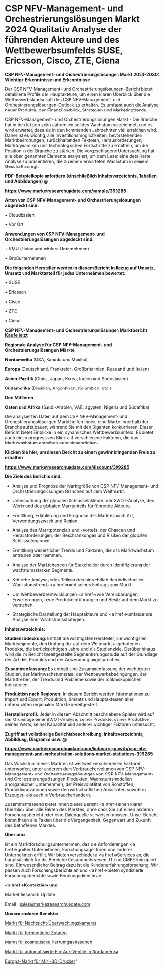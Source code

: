 # CSP NFV-Management- und Orchestrierungslösungen Markt 2024 Qualitativ Analyse der führenden Akteure und des Wettbewerbsumfelds SUSE, Ericsson, Cisco, ZTE, Ciena

<strong>CSP NFV-Management- und Orchestrierungslösungen Markt 2024-2030: Wichtige Erkenntnisse und Erkenntnisse</strong>

Der CSP NFV-Management- und Orchestrierungslösungen-Bericht bietet detaillierte Profile der Hauptakteure, um einen klaren Überblick über die Wettbewerbslandschaft des CSP NFV-Management- und Orchestrierungslösungen-Outlook zu erhalten. Es umfasst auch die Analyse neuer Produkte, den Finanzüberblick, Strategien und Marketingtrends.

CSP NFV-Management- und Orchestrierungslösungen Markt - Die Branche hat in den letzten zehn Jahren ein solides Wachstum verzeichnet, und es wird erwartet, dass sie in den kommenden Jahrzehnten viel erreichen wird. Daher ist es wichtig, alle Investitionsmöglichkeiten, bevorstehenden Marktbedrohungen, zurückhaltenden Faktoren, Herausforderungen, Marktdynamiken und technologischen Fortschritte zu ermitteln, um die Position in der Branche zu stärken. Die vorgeschlagene Untersuchung hat alle oben genannten Elemente analysiert, um dem Leser eine detaillierte Analyse zu präsentieren, die zu einem erwarteten Wachstum in seinem Geschäft anregt.



<strong><b>PDF-Beispielkopie anfordern (einschließlich Inhaltsverzeichnis, Tabellen und Abbildungen) @ </b></strong>

<strong><a href=https://www.marketresearchupdate.com/sample/399285>

<strong>https://www.marketresearchupdate.com/sample/399285</u></a></strong></strong>



<strong>Arten von CSP NFV-Management- und Orchestrierungslösungen abgedeckt sind:</strong>

• Cloudbasiert

• Vor Ort



<strong>Anwendungen von CSP NFV-Management- und Orchestrierungslösungen abgedeckt sind:</strong>

• KMU (kleine und mittlere Unternehmen)

• Großunternehmen



<strong>Die folgenden Hersteller werden in diesem Bericht in Bezug auf Umsatz, Umsatz und Marktanteil für jedes Unternehmen bewertet:</strong>

• SUSE

• Ericsson

• Cisco

• ZTE

• Ciena



<strong>CSP NFV-Management- und Orchestrierungslösungen Marktbericht <a href=https://www.marketresearchupdate.com/buynow/399285>Kaufe jetzt</a></strong>



<strong>Regionale Analyse Für CSP NFV-Management- und Orchestrierungslösungen Märkte</strong>



<strong>Nordamerika</strong> (USA, Kanada und Mexiko)



<strong>Europa</strong> (Deutschland, Frankreich, Großbritannien, Russland und Italien)



<strong>Asien-Pazifik</strong> (China, Japan, Korea, Indien und Südostasien)



<strong>Südamerika</strong> (Brasilien, Argentinien, Kolumbien, etc.)



<strong>Den Mittleren</strong> 

<strong>Osten und Afrika</strong> (Saudi-Arabien, VAE, ägypten, Nigeria und Südafrika)

Die analysierten Daten auf dem CSP NFV-Management- und Orchestrierungslösungen Markt helfen Ihnen, eine Marke innerhalb der Branche aufzubauen, während Sie mit den Giganten konkurrieren. Dieser Bericht bietet Einblicke in ein dynamisches Wettbewerbsumfeld. Es bietet auch einen progressiven Blick auf verschiedene Faktoren, die das Marktwachstum antreiben oder einschränken.



<strong>Klicken Sie hier, um diesen Bericht zu einem gewinnbringenden Preis zu erhalten
</strong>

<strong><a href=https://www.marketresearchupdate.com/discount/399285>https://www.marketresearchupdate.com/discount/399285</b></u></strong></a>



<strong>Die Ziele des Berichts sind:</strong>

- Analyse und Prognose der Marktgröße von CSP NFV-Management- und Orchestrierungslösungen Branchen auf dem Weltmarkt.

- Untersuchung der globalen Schlüsselakteure, der SWOT-Analyse, des Werts und des globalen Marktanteils für führende Akteure.

- Ermittlung, Erläuterung und Prognose des Marktes nach Art, Verwendungszweck und Region.

- Analyse des Marktpotenzials und -vorteils, der Chancen und Herausforderungen, der Beschränkungen und Risiken der globalen Schlüsselregionen.

- Ermittlung wesentlicher Trends und Faktoren, die das Marktwachstum antreiben oder hemmen.

- Analyse der Marktchancen für Stakeholder durch Identifizierung der wachstumsstarken Segmente.

- Kritische Analyse jedes Teilmarktes hinsichtlich des individuellen Wachstumstrends <a href=>und</a> seines Beitrags zum Markt.

- Um Wettbewerbsentwicklungen <a href=>wie</a> Vereinbarungen, Erweiterungen, neue Produkteinführungen und Besitz auf dem Markt zu verstehen.

- Strategische Darstellung der Hauptakteure und <a href=>umfas</a>sende Analyse ihrer Wachstumsstrategien.



<strong>Inhaltsverzeichnis:</strong>



<strong>Studienabdeckung:</strong> Enthält die wichtigsten Hersteller, die wichtigsten Marktsegmente, den Umfang der auf dem Weltmarkt angebotenen Produkte, die berücksichtigten Jahre und die Studienziele. Darüber hinaus wird die im Bericht bereitgestellte Segmentierungsstudie auf der Grundlage der Art des Produkts und der Anwendung angesprochen.



<strong>Zusammenfassung:</strong> Es enthält eine Zusammenfassung der wichtigsten Studien, der Marktwachstumsrate, der Wettbewerbsbedingungen, der Markttreiber, der Trends und Probleme sowie der makroskopischen Indikatoren.



<strong>Produktion nach Regionen:</strong> In diesem Bericht werden Informationen zu Import und Export, Produktion, Umsatz und Hauptakteuren aller untersuchten regionalen Märkte bereitgestellt.



<strong>Herstellerprofil:</strong> Jeder in diesem Abschnitt beschriebene Spieler wird auf der Grundlage einer SWOT-Analyse, seiner Produkte, seiner Produktion, seines Werts, seiner Kapazität und anderer wichtiger Faktoren untersucht.



<strong><b>Zugriff auf vollständige Berichtsbeschreibung, Inhaltsverzeichnis, Abbildung, Diagramm usw. @ </b></strong>

<strong><a href=https://www.marketresearchupdate.com/industry-growth/csp-nfv-management-and-orchestration-solutions-market-statistices-399285>https://www.marketresearchupdate.com/industry-growth/csp-nfv-management-and-orchestration-solutions-market-statistices-399285</a></strong>

Das Wachstum dieses Marktes ist weltweit verschiedenen Faktoren unterworfen, unter anderem dem Verbrauchervolumen von CSP NFV-Management- und Orchestrierungslösungen von CSP NFV-Management- und Orchestrierungslösungen Produkten, Wachstumsmodellen anorganischer Unternehmen, der Preisvolatilität von Rohstoffen, Produktinnovationen sowie den wirtschaftlichen Aussichten sowohl in Erzeuger- als auch in Verbraucherländern.

Zusammenfassend bietet Ihnen dieser Bericht <a href=>einen</a> klaren Überblick über alle Fakten des Marktes, ohne dass Sie auf einen anderen Forschungsbericht oder eine Datenquelle verweisen müssen. Unser Bericht bietet Ihnen alle Fakten über die Vergangenheit, Gegenwart und Zukunft des betroffenen Marktes.



<strong>Über uns:</strong>

 ist ein Marktforschungsunternehmen, das die Anforderungen <a href=>großer</a> Unternehmen, Forschungsagenturen und anderer Unternehmen erfüllt. Wir bieten verschiedene <a href=>Services</a> an, die hauptsächlich für die Bereiche Gesundheitswesen, IT und CMFE konzipiert sind. Ein wesentlicher Beitrag dazu ist die Kundenerfahrungsforschung. Wir passen auch Forschungsberichte an und <a href=>bieten</a> syndizierte Forschungsberichte sowie Beratungsdienste an.



<strong><a href=>Kontaktiere uns:</a></strong>

Market Research Update

Email : sales@marketresearchupdate.com



<strong>Unsere anderen Berichte:</strong>

<a href=https://www.linkedin.com/pulse/night-vision-security-cameras-market-2023-latest>Markt für Nachtsicht-Überwachungskameras</a>

<a href=https://www.linkedin.com/pulse/fermented-ingredients-market-research-report>Markt für fermentierte Zutaten</a>

<a href=https://www.linkedin.com/pulse/cosmetic-perfume-glass-bottle-market-size-industry>Markt für kosmetische Parfümglasflaschen</a>

<a href=https://www.linkedin.com/pulse/north-america-automated-on-off-valves-market>Markt für automatisierte Ein-Aus-Ventile in Nordamerika</a>

<a href=https://www.linkedin.com/pulse/europe-mini-3d-printer-market-size-analysis-leading-manufacturers>Europa-Markt für Mini-3D-Drucker</a>"
